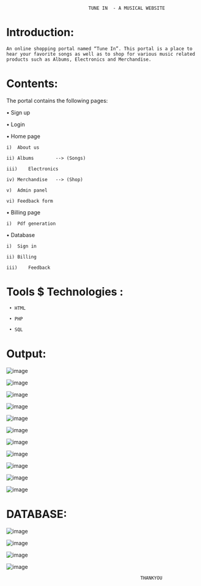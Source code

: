                                   TUNE IN  - A MUSICAL WEBSITE
 
# Introduction:

    An online shopping portal named “Tune In”. This portal is a place to hear your favorite songs as well as to shop for various music related products such as Albums, Electronics and Merchandise.
     
# Contents:

The portal contains the following pages:

•	Sign up

•	Login

•	Home page

    i)	About us
    
    ii)	Albums        --> (Songs)
    
    iii)	Electronics
    
    iv)	Merchandise   --> (Shop)
    
    v)	Admin panel
    
    vi)	Feedback form
    
•	Billing page

    i)	Pdf generation
    
•	Database

    i)	Sign in
    
    ii)	Billing
    
    iii)	Feedback

# Tools $ Technologies :

     • HTML

     • PHP

     • SQL
     
 # Output:
 ![image](https://user-images.githubusercontent.com/117114012/214921206-2b7e073f-485d-4721-9159-8d672d629f84.png)

![image](https://user-images.githubusercontent.com/117114012/214921271-b5b0c4ba-2e29-483c-a9fd-f9644cadd1fc.png)

![image](https://user-images.githubusercontent.com/117114012/214921308-756c4e86-0876-44cb-b212-bb0034684e99.png)

![image](https://user-images.githubusercontent.com/117114012/214921419-5ebcccfd-00bf-424e-82b5-0aac45867730.png)

![image](https://user-images.githubusercontent.com/117114012/214921491-424c5cfb-7ee2-453c-8666-90857f42c7b4.png)

![image](https://user-images.githubusercontent.com/117114012/214921662-2512c953-6554-46e5-ac80-a6ed867f6ed3.png)

![image](https://user-images.githubusercontent.com/117114012/214921794-0217597f-9165-491b-8c38-17a6823fc2dc.png)

![image](https://user-images.githubusercontent.com/117114012/214921885-44bf655e-b598-4ae1-9031-c8277b1b55b4.png)

![image](https://user-images.githubusercontent.com/117114012/214921922-b00fe21a-1e7d-444e-a92c-214ba4127579.png)

![image](https://user-images.githubusercontent.com/117114012/214921951-f3788fa9-4719-4cfd-b632-0011aeba61c7.png)

![image](https://user-images.githubusercontent.com/117114012/214922019-1f23e78d-1d4a-4e3a-8cca-a7802ff34785.png)

# DATABASE:
![image](https://user-images.githubusercontent.com/117114012/214922140-1ba70544-8fd3-4edb-8b82-f6dce3e6f934.png)

![image](https://user-images.githubusercontent.com/117114012/214922175-660551fe-1cd2-4254-9174-48d452273732.png)

![image](https://user-images.githubusercontent.com/117114012/214922199-ae5001cf-cabc-4688-8b59-9a593adfeb95.png)

![image](https://user-images.githubusercontent.com/117114012/214922247-d782578a-8d91-47ac-885b-0398bd7d1cfe.png)


                                                     THANKYOU




